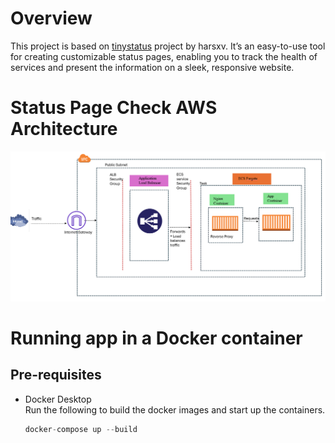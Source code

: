 # Overview 
This project is based on [tinystatus](https://github.com/harsxv/tinystatus) project by harsxv. It’s an easy-to-use tool for creating customizable status pages, enabling you to track the health of services and present the information on a sleek, responsive website.

# Status Page Check AWS Architecture
![er](https://github.com/WendyNkosi/Status-Check/blob/main/Screenshot%202025-01-05%20101747.png)

# Running app in a Docker container

## Pre-requisites
- Docker Desktop<br>
Run the following to build the docker images and start up the containers.<br>
  ```python
  docker-compose up --build
  ```
